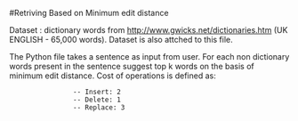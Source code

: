 #Retriving Based on Minimum edit distance

Dataset : dictionary words from  http://www.gwicks.net/dictionaries.htm (UK ENGLISH - 65,000 words).
          Dataset is also attched to this file.
          
The Python file takes a sentence as input from user. For each non dictionary words present in the sentence
suggest top k words on the basis of minimum edit distance. 
Cost of operations is defined as:
                    
                    -- Insert: 2
                    -- Delete: 1
                    -- Replace: 3
                    
                    
                    
                    
                    
                    
